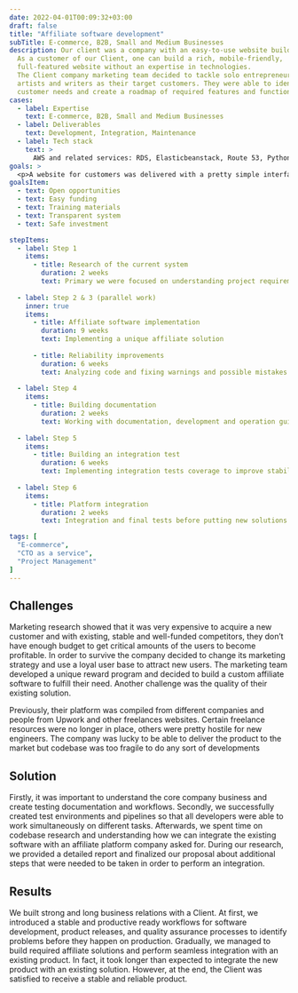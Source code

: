 ```yaml
---
date: 2022-04-01T00:09:32+03:00
draft: false
title: "Affiliate software development"
subTitle: E-commerce, B2B, Small and Medium Businesses
description: Our client was a company with an easy-to-use website builder. 
  As a customer of our Client, one can build a rich, mobile-friendly, 
  full-featured website without an expertise in technologies. 
  The Client company marketing team decided to tackle solo entrepreneurs, 
  artists and writers as their target customers. They were able to identify 
  customer needs and create a roadmap of required features and functionality of intended web sites.
cases:
  - label: Expertise
    text: E-commerce, B2B, Small and Medium Businesses
  - label: Deliverables
    text: Development, Integration, Maintenance
  - label: Tech stack
    text: >
      AWS and related services: RDS, Elasticbeanstack, Route 53, Python, Nodejs, Django, Angular, MySQL, Django-MPTT.
goals: >
  <p>A website for customers was delivered with a pretty simple interface and build-in functionality which allow users to create news, articles, update different text information, upload video, audio, and images. Customers were equipped with an analytic tool and components to use email, social marketing, and SEO optimization to grow user base.</p>
goalsItem:
  - text: Open opportunities
  - text: Easy funding
  - text: Training materials
  - text: Transparent system
  - text: Safe investment

stepItems:
  - label: Step 1
    items:
      - title: Research of the current system
        duration: 2 weeks
        text: Primary we were focused on understanding project requirements and analyzing existing system
  
  - label: Step 2 & 3 (parallel work)
    inner: true
    items:
      - title: Affiliate software implementation
        duration: 9 weeks
        text: Implementing a unique affiliate solution
      
      - title: Reliability improvements
        duration: 6 weeks
        text: Analyzing code and fixing warnings and possible mistakes of existing solution
  
  - label: Step 4
    items:
      - title: Building documentation
        duration: 2 weeks
        text: Working with documentation, development and operation guidelines
  
  - label: Step 5
    items:
      - title: Building an integration test
        duration: 6 weeks
        text: Implementing integration tests coverage to improve stability of both solutions
  
  - label: Step 6
    items:
      - title: Platform integration
        duration: 2 weeks
        text: Integration and final tests before putting new solutions into production

tags: [
  "E-commerce",
  "CTO as a service",
  "Project Management"
]
---
```


## Challenges

Marketing research showed that it was very expensive to acquire a new customer and with existing, stable and well-funded competitors, they don’t have enough budget to get critical amounts of the users to become profitable. In order to survive the company decided to change its marketing strategy and use a loyal user base to attract new users. The marketing team developed a unique reward program and decided to build a custom affiliate software to fulfill their need. Another challenge was the quality of their existing solution.

Previously, their platform was compiled from different companies and people from Upwork and other freelances websites. Certain freelance resources were no longer in place, others were pretty hostile for new engineers. The company was lucky to be able to deliver the product to the market but codebase was too fragile to do any sort of developments

## Solution

Firstly, it was important to understand the core company business and create testing documentation and workflows. Secondly, we successfully created test environments and pipelines so that all developers were able to work simultaneously on different tasks. Afterwards, we spent time on codebase research and understanding how we can integrate the existing software with an affiliate platform company asked for. During our research, we provided a detailed report and finalized our proposal about additional steps that were needed to be taken in order to perform an integration.

## Results

We built strong and long business relations with a Client. At first, we introduced a stable and productive ready workflows for software development, product releases, and quality assurance processes to identify problems before they happen on production. Gradually, we managed to build required affiliate solutions and perform seamless integration with an existing product. In fact, it took longer than expected to integrate the new product with an existing solution. However, at the end, the Client was satisfied to receive a stable and reliable product.